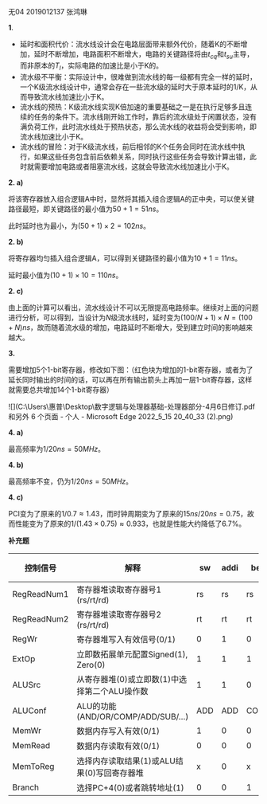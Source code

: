 无04  2019012137  张鸿琳

**1**.

- 延时和面积代价：流水线设计会在电路层面带来额外代价，随着K的不断增加，延时不断增加，电路面积不断增大，电路的关键路径将由$t_{cq}$和$t_{su}$主导，而非原本的$T_l$，实际电路的加速比是小于K的。
- 流水级不平衡：实际设计中，很难做到流水线的每一级都有完全一样的延时，一个K级流水线设计中，通常会存在一些流水级的延时大于原本延时的1/K，从而导致流水线加速比小于K。
- 流水线的预热：K级流水线实现K倍加速的重要基础之一是在执行足够多且连续的任务的条件下。流水线刚开始工作时，靠后的流水级处于闲置状态，没有满负荷工作，此时流水线处于预热状态，那么流水线的收益将会受到影响，即流水线加速比小于K。
- 流水线的冒险：对于K级流水线，前后相邻的K个任务会同时在流水线中执行，如果这些任务包含前后依赖关系，同时执行这些任务会导致计算出错，此时就需要增加电路或者阻塞流水线，这就会导致流水线加速比小于K。



**2. a)**

将该寄存器放入组合逻辑A中时，显然将其插入组合逻辑A的正中央，可以使关键路径最短，即关键路径的最小值为$50+1=51ns$。

此时延时也为最小，为$(50+1)\times2=102ns$。

**2. b)**

将寄存器均匀插入组合逻辑A，可以得到关键路径的最小值为$10+1=11ns$。

延时最小值为$(10+1)\times10=110ns$。

**2. c)**

由上面的计算可以看出，流水线设计不可以无限提高电路频率。继续对上面的问题进行分析，可以得到，当设计为$N$级流水线时，延时变为$(100/N+1)\times N=(100+N)ns$，故而随着流水级的增加，电路延时不断增大，受到建立时间的影响越来越大。



**3.**

需要增加5个1-bit寄存器，修改如下图：（红色块为增加的1-bit寄存器，或者为了延长同时输出的时间的话，可以再在所有输出箭头上再加一层1-bit寄存器，这样就需要总共增加14个1-bit寄存器）

![](C:\Users\惠普\Desktop\数字逻辑与处理器基础-处理器部分-4月6日修订.pdf 和另外 6 个页面 - 个人 - Microsoft​ Edge 2022_5_15 20_40_33 (2).png)



**4. a)**

最高频率为$1/20ns=50MHz$。

**4. b)**

最高频率不变，仍为$1/20ns=50MHz$。

**4. c)**

PCI变为了原来的$1/0.7\approx1.43$，而时钟周期变为了原来的$15ns/20ns=0.75$，故而性能变为了原来的$1/(1.43\times0.75)\approx0.933$，也就是性能大约降低了$6.7\%$。



**补充题**

| 控制信号    | 解释                                          | sw   | addi | beq  | j    | jr   | 使用阶段 |
| ----------- | --------------------------------------------- | ---- | ---- | ---- | ---- | ---- | -------- |
| RegReadNum1 | 寄存器堆读取寄存器号1 (rs/rt/rd)              | rs   | rs   | rs   | x    | rs   | ID       |
| RegReadNum2 | 寄存器堆读取寄存器号2 (rs/rt/rd)              | rt   | rt   | rt   | x    | x    | ID       |
| RegWr       | 寄存器堆写入有效信号(0/1)                     | 0    | 1    | 0    | 0    | 0    | WB       |
| ExtOp       | 立即数拓展单元配置Signed(1), Zero(0)          | 1    | 1    | 1    | 0    | x    | ID       |
| ALUSrc      | 从寄存器堆(0)或立即数(1)中选择第二个ALU操作数 | 1    | 1    | 0    | x    | x    | EX       |
| ALUConf     | ALU的功能 (AND/OR/COMP/ADD/SUB/…)             | ADD  | ADD  | COMP | x    | x    | EX       |
| MemWr       | 数据内存写入有效(0/1)                         | 1    | 0    | 0    | 0    | 0    | MEM      |
| MemRead     | 数据内存读取有效(0/1)                         | 0    | 0    | 0    | 0    | 0    | MEM      |
| MemToReg    | 选择内存读取结果(1)或ALU结果(0)写回寄存器堆   | x    | 0    | x    | x    | x    | WB       |
| Branch      | 选择PC+4(0)或者跳转地址(1)                    | 0    | 0    | 1    | 1    | 1    | IF       |

